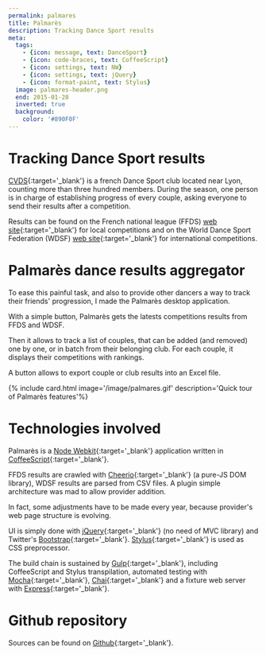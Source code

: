 ```yaml
---
permalink: palmares
title: Palmarès
description: Tracking Dance Sport results
meta:
  tags:
    - {icon: message, text: DanceSport}
    - {icon: code-braces, text: CoffeeScript}
    - {icon: settings, text: NW}
    - {icon: settings, text: jQuery}
    - {icon: format-paint, text: Stylus}
  image: palmares-header.png
  end: 2015-01-28
  inverted: true
  background:
    color: '#890F0F'
---
```


# Tracking Dance Sport results

[CVDS][cvds]{:target='_blank'} is a french Dance Sport club located near Lyon, counting more than three hundred members.
During the season, one person is in charge of establishing progress of every couple, asking everyone to send their results after a competition.

Results can be found on the French national league (FFDS) [web site][ffds]{:target='_blank'} for local competitions and on the World Dance Sport Federation (WDSF) [web site][wdsf]{:target='_blank'} for international competitions.

# Palmarès dance results aggregator

To ease this painful task, and also to provide other dancers a way to track their friends\' progression, I made the Palmarès desktop application.

With a simple button, Palmarès gets the latests competitions results from FFDS and WDSF.

Then it allows to track a list of couples, that can be added (and removed) one by one, or in batch from their belonging club.
For each couple, it displays their competitions with rankings.

A button allows to export couple or club results into an Excel file.

{% include card.html image='/image/palmares.gif' description='Quick tour of Palmarès features'%}

# Technologies involved

Palmarès is a [Node Webkit][nw]{:target='_blank'} application written in [CoffeeScript][coffee]{:target='_blank'}.

FFDS results are crawled with [Cheerio][cheerio]{:target='_blank'} (a pure-JS DOM library), WDSF results are parsed from CSV files.
A plugin simple architecture was mad to allow provider addition.

In fact, some adjustments have to be made every year, because provider's web page structure is evolving.

UI is simply done with [jQuery][jquery]{:target='_blank'} (no need of MVC library) and Twitter's [Bootstrap][bootstrap]{:target='_blank'}. [Stylus][stylus]{:target='_blank'} is used as CSS preprocessor.

The build chain is sustained by [Gulp][gulp]{:target='_blank'}, including CoffeeScript and Stylus transpilation, automated testing with [Mocha][mocha]{:target='_blank'}, [Chai][chai]{:target='_blank'} and a fixture web server with [Express][express]{:target='_blank'}.

# Github repository

Sources can be found on [Github][github]{:target='_blank'}.


[cvds]: http://www.ecolededanseribas.com/
[ffds]: http://dansesportive.ffdanse.fr/compet-resultats.php
[wdsf]: https://www.worlddancesport.org/Calendar/Competition/Results
[nw]: http://nwjs.io/
[coffee]: http://coffeescript.org/
[cheerio]: https://github.com/cheeriojs/cheerio
[jquery]: http://jquery.com/
[bootstrap]: http://getbootstrap.com/
[stylus]: http://learnboost.github.io/stylus/
[gulp]: http://gulpjs.com/
[mocha]: http://mochajs.org/
[chai]: http://chaijs.com/
[express]: http://expressjs.com/
[github]: https://github.com/feugy/palmares